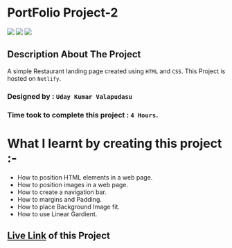 # PortFolio Project-2
![](https://camo.githubusercontent.com/3331f6a77898f15b410350c60f713ba3ca32b19fe26ba1d68e315f18eca89bc1/68747470733a2f2f696d672e736869656c64732e696f2f62616467652f48544d4c2d2532304353532d6f72616e6765)
![](https://camo.githubusercontent.com/05515f09928469d588b8d97d33a1cf1870614cf37b9f8790a4b8ffaa65918634/68747470733a2f2f696d672e736869656c64732e696f2f62616467652f427574746f6e2d50616464696e672d626c7565)
![](https://img.shields.io/badge/IMG-Nav--bar-green)

## Description About The Project

A simple Restaurant landing page created using ```HTML``` and `CSS`. This Project is hosted on `Netlify`.

### Designed by : `Uday Kumar Valapudasu`
### Time took to complete this project : `4 Hours`.


# What I learnt by creating this project :-
- How to position HTML elements in a web page.
- How to position images in a web page.
- How to create a navigation bar.
- How to margins and Padding.
- How to place Background Image fit.
- How to use Linear Gardient.

## [Live Link](https://restaurent-landing-page-ineuron.netlify.app/ "Restaurant Landing Page") of this Project
